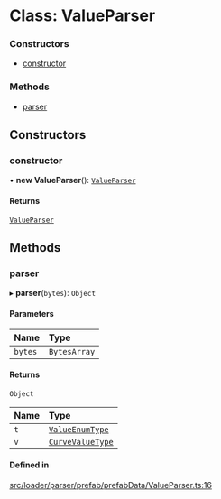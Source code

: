 # Class: ValueParser

### Constructors

- [constructor](ValueParser.md#constructor)

### Methods

- [parser](ValueParser.md#parser)

## Constructors

### constructor

• **new ValueParser**(): [`ValueParser`](ValueParser.md)

#### Returns

[`ValueParser`](ValueParser.md)

## Methods

### parser

▸ **parser**(`bytes`): `Object`

#### Parameters

| Name | Type |
| :------ | :------ |
| `bytes` | `BytesArray` |

#### Returns

`Object`

| Name | Type |
| :------ | :------ |
| `t` | [`ValueEnumType`](../enums/ValueEnumType.md) |
| `v` | [`CurveValueType`](../types/CurveValueType.md) |

#### Defined in

[src/loader/parser/prefab/prefabData/ValueParser.ts:16](https://github.com/Orillusion/orillusion/blob/main/src/loader/parser/prefab/prefabData/ValueParser.ts#L16)
